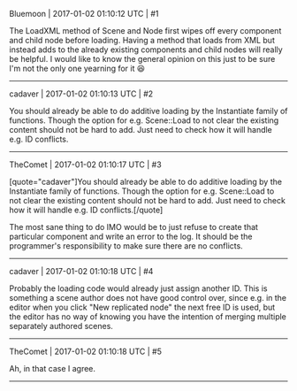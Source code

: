 Bluemoon | 2017-01-02 01:10:12 UTC | #1

The LoadXML method of Scene and Node first wipes off every component and child node before loading. Having a method that loads from XML but instead adds to the already existing components and child nodes will really be helpful.
I would like to know the general opinion on this just to be sure I'm not the only one yearning for it  :laughing:

-------------------------

cadaver | 2017-01-02 01:10:13 UTC | #2

You should already be able to do additive loading by the Instantiate family of functions. Though the option for e.g. Scene::Load to not clear the existing content should not be hard to add. Just need to check how it will handle e.g. ID conflicts.

-------------------------

TheComet | 2017-01-02 01:10:17 UTC | #3

[quote="cadaver"]You should already be able to do additive loading by the Instantiate family of functions. Though the option for e.g. Scene::Load to not clear the existing content should not be hard to add. Just need to check how it will handle e.g. ID conflicts.[/quote]

The most sane thing to do IMO would be to just refuse to create that particular component and write an error to the log. It should be the programmer's responsibility to make sure there are no conflicts.

-------------------------

cadaver | 2017-01-02 01:10:18 UTC | #4

Probably the loading code would already just assign another ID. This is something a scene author does not have good control over, since e.g. in the editor when you click "New replicated node" the next free ID is used, but the editor has no way of knowing you have the intention of merging multiple separately authored scenes.

-------------------------

TheComet | 2017-01-02 01:10:18 UTC | #5

Ah, in that case I agree.

-------------------------

